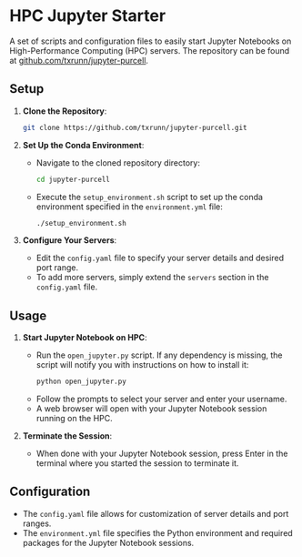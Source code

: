 
# HPC Jupyter Starter

A set of scripts and configuration files to easily start Jupyter Notebooks on High-Performance Computing (HPC) servers. The repository can be found at [github.com/txrunn/jupyter-purcell](https://github.com/txrunn/jupyter-purcell).

## Setup

1. **Clone the Repository**:
    ```bash
    git clone https://github.com/txrunn/jupyter-purcell.git
    ```

2. **Set Up the Conda Environment**:
    - Navigate to the cloned repository directory:
      ```bash
      cd jupyter-purcell
      ```
    - Execute the `setup_environment.sh` script to set up the conda environment specified in the `environment.yml` file:
      ```bash
      ./setup_environment.sh
      ```

3. **Configure Your Servers**:
    - Edit the `config.yaml` file to specify your server details and desired port range.
    - To add more servers, simply extend the `servers` section in the `config.yaml` file.

## Usage

1. **Start Jupyter Notebook on HPC**:
    - Run the `open_jupyter.py` script. If any dependency is missing, the script will notify you with instructions on how to install it:
      ```bash
      python open_jupyter.py
      ```
    - Follow the prompts to select your server and enter your username.
    - A web browser will open with your Jupyter Notebook session running on the HPC.

2. **Terminate the Session**:
    - When done with your Jupyter Notebook session, press Enter in the terminal where you started the session to terminate it.

## Configuration

- The `config.yaml` file allows for customization of server details and port ranges.
- The `environment.yml` file specifies the Python environment and required packages for the Jupyter Notebook sessions.

